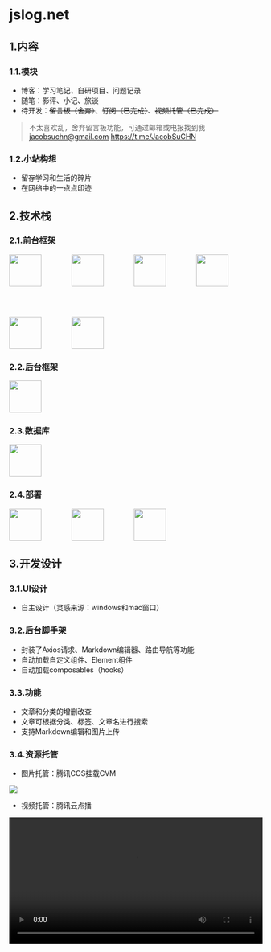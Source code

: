 # jslog.net

## 1.内容

### 1.1.模块

- 博客：学习笔记、自研项目、问题记录
- 随笔：影评、小记、旅谈
- 待开发：~~留言板（舍弃）~~、~~订阅（已完成）~~、~~视频托管（已完成）~~
> 不太喜欢乱，舍弃留言板功能，可通过邮箱或电报找到我
> jacobsuchn@gmail.com
> https://t.me/JacobSuCHN



### 1.2.小站构想

- 留存学习和生活的碎片
- 在网络中的一点点印迹

## 2.技术栈

### 2.1.前台框架

<div style="display:flex;gap:60px;flex-wrap:wrap;">
    <a target="_blank" href="https://vuejs.org/"><img src="https://cdn.jsdelivr.net/gh/JacobSuCHN/blog-img/img/jssx-aboutsite/2024/05/08/19-35-11-0d2c9f1dfb6444ff273236ffb1e6ee0e-vue-04298b.svg" height="64px"></a>
    <a target="_blank" href="https://pinia.vuejs.org/"><img src="https://cdn.jsdelivr.net/gh/JacobSuCHN/blog-img/img/jssx-aboutsite/2024/05/08/19-35-11-9dc1aaadd4388e6d1102e3fdb1957b26-pinia-3217a0.svg" height="64px"></a>
    <a target="_blank" href="https://vitejs.dev/"><img src="https://cdn.jsdelivr.net/gh/JacobSuCHN/blog-img/img/jssx-aboutsite/2024/05/08/19-35-11-1821c958bbe5e0a6a4563025af907760-vite-f0b04d.svg" height="64px"></a>
    <a target="_blank" href="https://element-plus.org/zh-CN/"><img src="https://cdn.jsdelivr.net/gh/JacobSuCHN/blog-img/img/jssx-aboutsite/2024/05/08/19-35-11-128df25275aa95249324fcdcacb80f82-element-plus-b14b3c.svg" height="64px"></a>
    <a target="_blank" href="https://sass-lang.com/"><img src="https://cdn.jsdelivr.net/gh/JacobSuCHN/blog-img/img/jssx-aboutsite/2024/05/08/19-35-11-8e766e9562509cb3fa14264580c5c0f9-sass-b2f2f9.svg" height="64px"></a>
    <a target="_blank" href="https://tailwindcss.com/"><img src="https://cdn.jsdelivr.net/gh/JacobSuCHN/blog-img/img/jssx-aboutsite/2024/05/08/19-43-44-7bf4fd5c7845c56563345be5e5db5425-tailwindcss-97b5d5.svg" height="64px"></a>
</div>



### 2.2.后台框架

<div style="display:flex;gap:60px;flex-wrap:wrap;">
    <a target="_blank" href="https://nestjs.com/"><img src="https://cdn.jsdelivr.net/gh/JacobSuCHN/blog-img/img/jssx-aboutsite/2024/05/08/19-35-11-0c7ce75dad964338cfeda463ab2e1f80-nestjs-036283.svg" height="64px"></a>
</div>



### 2.3.数据库

<div style="display:flex;gap:60px;flex-wrap:wrap;">
    <a target="_blank" href="https://www.mysql.com/"><img src="https://cdn.jsdelivr.net/gh/JacobSuCHN/blog-img/img/jssx-aboutsite/2024/05/08/19-35-11-67110b6b9002a2c33bd8617ee355ce34-mysql-b2807c.svg" height="64px"></a>
</div>



### 2.4.部署

<div style="display:flex;gap:60px;flex-wrap:wrap;">
    <a target="_blank" href="https://cloud.tencent.com/"><img src="https://cdn.jsdelivr.net/gh/JacobSuCHN/blog-img/img/jssx-aboutsite/2024/05/08/19-35-11-a1351ecab720d41973170349349694d9-tencent-cloud-f2e92a.svg" height="64px"></a>
    <a target="_blank" href="https://www.bt.cn/new/index.html"><img src="https://cdn.jsdelivr.net/gh/JacobSuCHN/blog-img/img/jssx-aboutsite/2024/05/08/19-35-11-598c1d6bd9c707dca14cbfab494f4a4e-bt-0248c6.svg" height="64px"></a>
    <a target="_blank" href="https://www.netsarang.com/en/xftp/"><img src="https://cdn.jsdelivr.net/gh/JacobSuCHN/blog-img/img/jssx-aboutsite/2024/05/08/19-50-33-be14b89db2bbef5a96731a3db57fec98-xftp-72e8f7.svg" height="64px"></a>
</div>



## 3.开发设计

### 3.1.UI设计

- 自主设计（灵感来源：windows和mac窗口）

### 3.2.后台脚手架

- 封装了Axios请求、Markdown编辑器、路由导航等功能
- 自动加载自定义组件、Element组件
- 自动加载composables（hooks）

### 3.3.功能

- 文章和分类的增删改查
- 文章可根据分类、标签、文章名进行搜索
- 支持Markdown编辑和图片上传

### 3.4.资源托管

- 图片托管：腾讯COS挂载CVM

![](https://image.jslog.net/online/a-2/2024/05/25/17-33-33-1716629613665-IMG_9453.JPG)
- 视频托管：腾讯云点播

<video controls="" src="https://1310006688.vod-qcloud.com/ced73f4avodsh1310006688/06613dfb1253642697016232317/yYdK1B5RtgkA.mp4"  style="width:100%;height:auto;"></video>